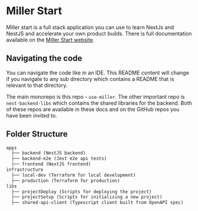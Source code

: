 # Miller Start

Miller start is a full stack application you can use to learn NextJs and NestJS and accelerate your own product builds. There is full documentation available on the [Miller Start website](https://usemiller.dev).

## Navigating the code

You can navigate the code like in an IDE. This README content will change if you navigate to any sub directory which contains a README that is relevant to that directory.

The main monorepo is this repo - `use-miller`. The other important repo is `nest-backend-libs` which contains the shared libraries for the backend. Both of these repos are available in these docs and on the GitHub repos you have been invited to.

## Folder Structure

```txt
apps
  ├── backend (NestJS backend)
  ├── backend-e2e (Jest e2e api tests)
  ├── frontend (NextJS frontend)
infrastructure
  ├── local-dev (Terraform for local development)
  ├── production (Terraform for production)
libs
  ├── projectDeploy (Scripts for deploying the project)
  ├── projectSetup (Scripts for initialising a new project)
  ├── shared-api-client (Typescript client built from OpenAPI spec)
```
